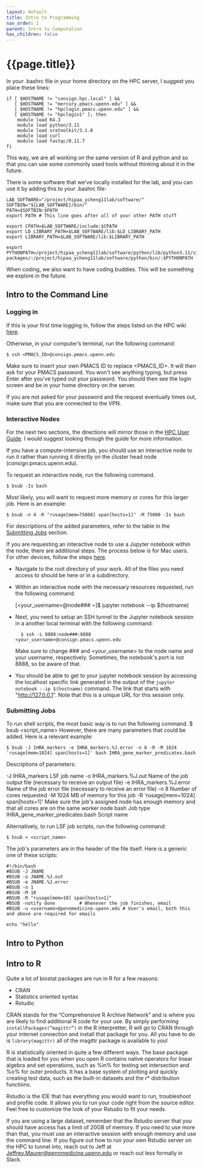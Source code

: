 ```yaml
---
layout: default
title: Intro to Programming
nav_order: 2
parent: Intro to Computation
has_children: false
---
```


# {{page.title}}

In your .bashrc file in your home directory on the HPC server, I suggest you place these lines: 

```
if [ $HOSTNAME != "consign.hpc.local" ] &&
   [ $HOSTNAME != "mercury.pmacs.upenn.edu" ] &&
   [ $HOSTNAME != "hpclogin.pmacs.upenn.edu" ] &&
   [ $HOSTNAME != "hpclogin1" ]; then
    module load R4.3
    module load python/3.11
    module load sratoolkit/3.1.0
    module load curl
    module load fastqc/0.11.7
fi 
```

This way, we are all working on the same version of R and python and so that you can use some commonly used tools without thinking about it in the future.

There is some software that we've locally installed for the lab, and you can use it by adding this to your .bashrc file:

```
LAB_SOFTWARE="/project/hipaa_ycheng11lab/software/"
SOFTBIN="${LAB_SOFTWARE}/bin/"
PATH=$SOFTBIN:$PATH
export PATH # This line goes after all of your other PATH stuff

export CPATH=$LAB_SOFTWARE/include:$CPATH
export LD_LIBRARY_PATH=$LAB_SOFTWARE/lib:$LD_LIBRARY_PATH
export LIBRARY_PATH=$LAB_SOFTWARE/lib:$LIBRARY_PATH

export PYTHONPATH=/project/hipaa_ycheng11lab/software/python/lib/python3.11/site-packages/:/project/hipaa_ycheng11lab/software/python/bin/:$PYTHONPATH
```

When coding, we also want to have coding buddies. This will be something we explore in the future.

## Intro to the Command Line

### Logging in

If this is your first time logging in, follow the steps listed on the HPC wiki [here](https://hpcwiki.pmacs.upenn.edu/index.php/HPC:Login#First_Login).

Otherwise, in your computer’s terminal, run the following command:

    $ ssh <PMACS_ID>@consign.pmacs.upenn.edu

Make sure to insert your own PMACS ID to replace <PMACS_ID>. 
It will then ask for your PMACS password. You won't see anything typing, but press Enter after you've typed out your password. You should then see the login screen and be in your home directory on the server.

If you are not asked for your password and the request eventually times out, make sure that you  are connected to the VPN. 

### Interactive Nodes

For the next two sections, the directions will mirror those in the [HPC User Guide](https://hpcwiki.pmacs.upenn.edu/wiki/index.php/HPC:User_Guide). I would suggest looking through the guide for more information. 

If you have a compute-intensive job, you should use an interactive node to run it rather than running it directly on the cluster head node (consign.pmacs.upenn.edu).

To request an interactive node, run the following command.

    $ bsub -Is bash

Most likely, you will want to request more memory or cores for this larger job. Here is an example:

    $ bsub -n 4 -R "rusage[mem=75000] span[hosts=1]" -M 75000 -Is bash

For descriptions of the added parameters, refer to the table in the [Submitting Jobs](https://yuyanchenglab.github.io/docs/Intro%20to%20Computation/Programming.html#Submitting%20Jobs) section.

If you are requesting an interactive node to use a Jupyter notebook within the node, there are additional steps. The process below is for Mac users. For other devices, follow the steps [here](https://hpcwiki.pmacs.upenn.edu/wiki/index.php/HPC:Jupyter).

* Navigate to the root directory of your work. All of the files you need access to should be here or in a subdirectory.
* Within an interactive node with the necessary resources requested, run the following command:

    [<your_username>@node### ~]$ jupyter notebook --ip $(hostname)

* Next, you need to setup an SSH tunnel to the Jupyter notebook session in a another local terminal with the following command:

        $ ssh -L 8888:node###:8888 <your_username>@consign.pmacs.upenn.edu

    Make sure to change ### and <your_username> to the node name and your username, respectively. Sometimes, the notebook's port is not 8888, so be aware of that.
* You should be able to get to your jupyter notebook session by accessing the localhost specific link generated in the output of the `jupyter notebook --ip $(hostname)` command. The link that starts with "http://127.0.0.1". Note that this is a unique URL for this session only.


### Submitting Jobs

To run shell scripts, the most basic way is to run the following command.
 $ bsub <script_name> 
However, there are many parameters that could be added. Here is a relevant example:

    $ bsub -J IHRA_markers -e IHRA_markers.%J.error -n 8 -R -M 1024 'rusage[mem=1024] span[hosts=1]' bash IHRA_gene_marker_predicates.bash
 
Descriptions of parameters:

-J IHRA_markers
LSF job name
-o IHRA_markers.%J.out
Name of the job output file (necessary to receive an output file)
-e IHRA_markers.%J.error
Name of the job error file (necessary to receive an error file)
-n 8
Number of cores requested
-M 1024
MB of memory for this job
-R 'rusage[mem=1024] span[hosts=1]'
Make sure the job's assigned node has enough memory and that all cores are on the same worker node
bash
Job type
IHRA_gene_marker_predicates.bash
Script name

Alternatively, to run LSF job scripts, run the following command:

    $ bsub < <script_name>

The job's parameters are in the header of the file itself. Here is a generic one of these scripts:

    #!/bin/bash
    #BSUB -J JNAME           
    #BSUB -o JNAME.%J.out     
    #BSUB -e JNAME.%J.error   
    #BSUB -n 1                 
    #BSUB -M 10              
    #BSUB -R "rusage[mem=10] span[hosts=1]"
    #BSUB -notify done         # Whenever the job finishes, email
    #BSUB -u <username>@pennmedicine.upenn.edu # User's email, both this and above are required for emails

    echo "hello"

## Intro to Python

## Intro to R

Quite a lot of biostat packages are run in R for a few reasons: 

* CRAN
* Statistics oriented syntax
* Rstudio

CRAN stands for the “Comprehensive R Archive Network” and is where you are likely to find additional R code for your use. By simply performing `installPackages(“magittr”)` in the R interpretter, R will go to CRAN through your internet connection and install that package for you. All you have to do is `library(magittr)` all of the magittr package is available to you! 

R is statistically oriented in quite a few different ways. The base package that is loaded for you when you open R contains native operators for linear algebra and set operations, such as %in% for testing set intersection and %o% for outer products. It has a base system of plotting and quickly creating test data, such as the built-in datasets and the r* distribution functions. 

Rstudio is the IDE that has everything you would want to run, troubleshoot and profile code. It allows you to run your code right from the source editor. Feel free to customize the look of your Rstudio to fit your needs. 

If you are using a large dataset, remember that the Rstudio server that you should have access has a limit of 20GB of memory. If you need to use more than that, you must use an interactive session with enough memory and use the command line. If you figure out how to run your own Rstudio server on the HPC to tunnel into, reach out to Jeff at Jeffrey.Maurer@pennmedicine.upenn.edu or reach out less formally in Slack. 